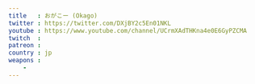 ```yaml
---
title   : おがこー (Okago)
twitter : https://twitter.com/DXjBY2c5En01NKL
youtube : https://www.youtube.com/channel/UCrmXAdTHKna4e0E6GyPZCMA
twitch  :
patreon :
country : jp
weapons :
    -
---
```

